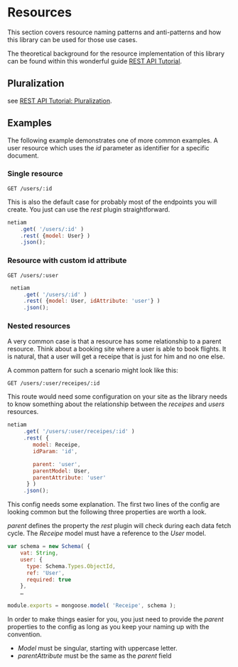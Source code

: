 # Resources

This section covers resource naming patterns and anti-patterns and how this
library can be used for those use cases.

The theoretical background for the resource implementation of this library
can be found within this wonderful guide
[REST API Tutorial](http://www.restapitutorial.com/resources.html).

## Pluralization

see [REST API Tutorial: Pluralization](https://github.com/tfredrich/RestApiTutorial.com/raw/master/media/RESTful%20Best%20Practices-v1_2.pdf).

## Examples

The following example demonstrates one of more common examples. A user resource
which uses the *id* parameter as identifier for a specific document.

### Single resource

```HTTP
GET /users/:id
```

This is also the default case for probably most of the endpoints you will
create. You just can use the *rest* plugin straightforward.

 ```js
 netiam
     .get( '/users/:id' )
     .rest( {model: User} )
     .json();
 ```

### Resource with custom id attribute

```HTTP
GET /users/:user
```

```js
 netiam
     .get( '/users/:id' )
     .rest( {model: User, idAttribute: 'user'} )
     .json();
 ```

### Nested resources

A very common case is that a resource has some relationship to a parent
resource. Think about a booking site where a user is able to book flights.
It is natural, that a user will get a receipe that is just for him and no one
else.

A common pattern for such a scenario might look like this:

```HTTP
GET /users/:user/receipes/:id
```

This route would need some configuration on your site as the library needs to
know something about the relationship between the *receipes* and *users*
resources.

```js
netiam
     .get( '/users/:user/receipes/:id' )
     .rest( {
        model: Receipe,
        idParam: 'id',

        parent: 'user',
        parentModel: User,
        parentAttribute: 'user'
      } )
     .json();
```

This config needs some explanation. The first two lines of the config are
looking common but the following three properties are worth a look.

*parent* defines the property the *rest* plugin will check during each
data fetch cycle. The *Receipe* model must have a reference to the *User*
model.

```js
var schema = new Schema( {
    vat: String,
    user: {
      type: Schema.Types.ObjectId,
      ref: 'User',
      required: true
    },
    …

module.exports = mongoose.model( 'Receipe', schema );
```

In order to make things easier for you, you just need to provide the *parent*
properties to the config as long as you keep your naming up with the convention.

* *Model* must be singular, starting with uppercase letter.
* *parentAttribute* must be the same as the *parent* field
